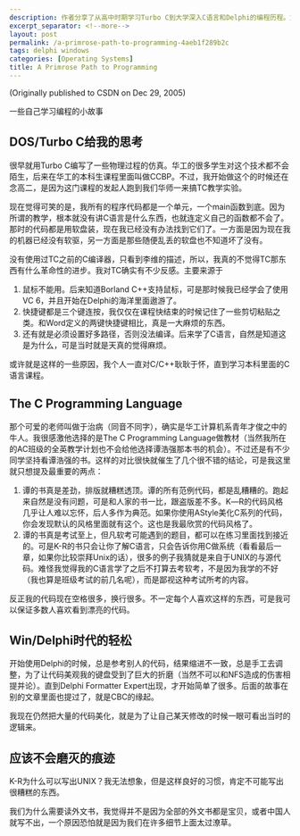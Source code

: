 ```yaml
---
description: 作者分享了从高中时期学习Turbo C到大学深入C语言和Delphi的编程历程。文章探讨了良好编程风格和习惯的培养过程，以及K&R的编程风格对作者的深远影响，强调了代码美化和清晰结构对于程序开发的重要性。
excerpt_separator: <!--more-->
layout: post
permalink: /a-primrose-path-to-programming-4aeb1f289b2c
tags: delphi windows
categories: [Operating Systems]
title: A Primrose Path to Programming
---
```

(Originally published to CSDN on Dec 29, 2005)

一些自己学习编程的小故事
<!--more-->

## DOS/Turbo C给我的思考

很早就用Turbo C编写了一些物理过程的仿真。华工的很多学生对这个技术都不会陌生，后来在华工的本科生课程里面叫做CCBP。不过，我开始做这个的时候还在念高二，是因为这门课程的发起人跑到我们华师一来搞TC教学实验。

现在觉得可笑的是，我所有的程序代码都是一个单元，一个main函数到底。因为所谓的教学，根本就没有讲C语言是什么东西，也就连定义自己的函数都不会了。那时的代码都是用软盘装，现在我已经没有办法找到它们了。一方面是因为现在我的机器已经没有软驱，另一方面是那些随便乱丢的软盘也不知道坏了没有。

没有使用过TC之前的C编译器，只看到李维的描述，所以，我真的不觉得TC那东西有什么革命性的进步。我对TC确实有不少反感。主要来源于

1. 鼠标不能用。后来知道Borland C++支持鼠标，可是那时候我已经学会了使用VC 6，并且开始在Delphi的海洋里面遨游了。
1. 快捷键都是三个键连按，我仅仅在课程快结束的时候记住了一些剪切粘贴之类。和Word定义的两键快捷键相比，真是一大麻烦的东西。
1. 还有就是必须设置好多路径，否则没法编译。后来学了C语言，自然是知道这是为什么，可是当时就是天真的觉得麻烦。

或许就是这样的一些原因，我个人一直对C/C++耿耿于怀，直到学习本科里面的C语言课程。

## The C Programming Language

那个可爱的老师叫做于治病（同音不同字），确实是华工计算机系青年才俊之中的牛人。我很感激他选择的是The C Programming Language做教材（当然我所在的AC班级的全英教学计划也不会给他选择谭浩强那本书的机会）。不过还是有不少同学坚持看谭浩强的书。这样的对比很快就催生了几个很不错的结论，可是我这里就只想提及最重要的两点：

1. 谭的书真是差劲，排版就糟糕透顶。谭的所有范例代码，都是乱糟糟的。跑起来自然是没有问题，可是和人家的书一比，跟盗版差不多。K―R的代码风格几乎让人难以忘怀，后人多作为典范。如果你使用AStyle美化C系列的代码，你会发现默认的风格里面就有这个。这也是我最欣赏的代码风格了。
1. 谭的书真是考试至上，但凡软考可能遇到的题目，都可以在练习里面找到接近的。可是K-R的书只会让你了解C语言，只会告诉你用C做系统（看看最后一章，如果你比较崇拜Unix的话），很多的例子我猜就是来自于UNIX的与源代码。难怪我觉得我的C语言学了之后不打算去考软考，不是因为我学的不好（我也算是班级考试的前几名呢），而是鄙视这种考试所考的内容。

反正我的代码现在空格很多，换行很多。不一定每个人喜欢这样的东西，可是我可以保证多数人喜欢看到漂亮的代码。

## Win/Delphi时代的轻松

开始使用Delphi的时候，总是参考别人的代码，结果缩进不一致，总是手工去调整，为了让代码美观我的键盘受到了巨大的折磨（当然不可以和NFS造成的伤害相提并论）。直到Delphi Formatter Expert出现，才开始简单了很多。后面的故事在别的文章里面也提过了，就是CBC的缘起。

我现在仍然把大量的代码美化，就是为了让自己某天修改的时候一眼可看出当时的逻辑来。

## 应该不会磨灭的痕迹

K-R为什么可以写出UNIX？我无法想象，但是这样良好的习惯，肯定不可能写出很糟糕的东西。

我们为什么需要读外文书，我觉得并不是因为全部的外文书都是宝贝，或者中国人就写不出，一个原因恐怕就是因为我们在许多细节上面太过潦草。
